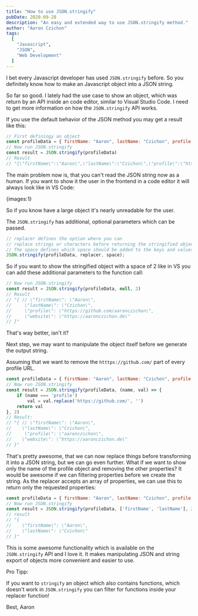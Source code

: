 ```yaml
---
title: "How to use JSON.stringify"
pubDate: 2020-09-28
description: "An easy and extended way to use JSON.stringify method."
author: "Aaron Czichon"
tags:
  [
    "Javascript",
    "JSON",
    "Web Development"
  ]
---
```


I bet every Javascript developer has used `JSON.stringify` before. So you definitely know how to make an Javascript object into a JSON string.

So far so good. I lately had the use case to show an object, which was return by an API inside an code editor, similar to Visual Studio Code. I need to get more information on how the `JSON.stringify` API works.

If you use the default behavior of the JSON method you may get a result like this:

```js
// First definingy an object
const profileData = { firstName: "Aaron", lastName: "Czichon", profile: "https://github.com/aaronczichon", website: "https://aaronczichon.de" }
// Now run JSON.stringify
const result = JSON.stringify(profileData)
// Result
// "{\"firstName\":\"Aaron\",\"lastName\":\"Czichon\",\"profile\":\"https://github.com/aaronczichon\",\"website\":\"https://aaronczichon.de\"}"
```

The main problem now is, that you can't read the JSON string now as a human. If you want to show it the user in the frontend in a code editor it will always look like in VS Code:

{images:1}

So if you know have a large object it's nearly unreadable for the user.

The `JSON.stringify` has additional, optional parameters which can be passed.

```js
// replacer defines the option where you can
// replace strings or characters before returning the stringified object.
// The space defines which space should be added to the keys and values.
JSON.stringify(profileData, replacer, space);
```

So if you want to show the stringified object with a space of 2 like in VS you can add these additional parameters to the function call:

```js
// Now run JSON.stringify
const result = JSON.stringify(profileData, null, 2)
// Result
// "{ // \"firstName\": \"Aaron\",
//     \"lastName\": \"Czichon\",
//     \"profile\": \"https://github.com/aaronczichon\",
//     \"website\": \"https://aaronczichon.de\"
// }"
```

That's way better, isn't it?

Next step, we may want to manipulate the object itself before we generate the output string.

Assuming that we want to remove the `htttps://github.com/` part of every profile URL.

```js
const profileData = { firstName: "Aaron", lastName: "Czichon", profile: "https://github.com/aaronczichon", website: "https://aaronczichon.de" }
// Now run JSON.stringify
const result = JSON.stringify(profileData, (name, val) => {
    if (name === 'profile')
        val = val.replace('https://github.com/', '')
    return val
}, 2)
// Result:
// "{ // \"firstName\": \"Aaron\",
//    \"lastName\": \"Czichon\",
//     \"profile\": \"aaronczichon\",
//    \"website\": \"https://aaronczichon.de\"
// }"
```

That's pretty awesome, that we can now replace things before transforming it into a JSON string, but we can go even further. What if we want to show only the name of the profile object and removing the other properties? It would be awesome if we can filtering properties before we create the string. As the replacer accepts an array of properties, we can use this to return only the requested properties:


```js
const profileData = { firstName: "Aaron", lastName: "Czichon", profile: "https://github.com/aaronczichon", website: "https://aaronczichon.de" }
// Now run JSON.stringify
const result = JSON.stringify(profileData, ['firstName', 'lastName'], 2)
// result
// "{
//    \"firstName\": \"Aaron\",
//    \"lastName\": \"Czichon\"
// }"
```

This is some awesome functionality which is available on the `JSON.stringify` API and I love it. It makes manipulating JSON and string export of objects more convenient and easier to use.

Pro Tipp:

If you want to `stringify` an object which also contains functions, which doesn't work in `JSON.stringify` you can filter for functions inside your replacer function!

Best,
Aaron